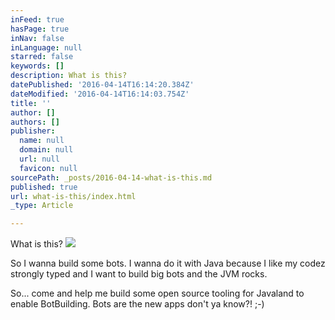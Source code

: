 ```yaml
---
inFeed: true
hasPage: true
inNav: false
inLanguage: null
starred: false
keywords: []
description: What is this?
datePublished: '2016-04-14T16:14:20.384Z'
dateModified: '2016-04-14T16:14:03.754Z'
title: ''
author: []
authors: []
publisher:
  name: null
  domain: null
  url: null
  favicon: null
sourcePath: _posts/2016-04-14-what-is-this.md
published: true
url: what-is-this/index.html
_type: Article

---
```

What is this?
![](https://the-grid-user-content.s3-us-west-2.amazonaws.com/8b859256-46ed-4bcc-bb50-4f1c2637bc8e.jpg)

So I wanna build some bots. I wanna do it with Java because I like my codez strongly typed and I want to build big bots and the JVM rocks.

So... come and help me build some open source tooling for Javaland to enable BotBuilding. Bots are the new apps don't ya know?! ;-)